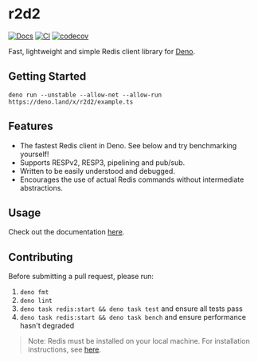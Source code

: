 # r2d2

[![Docs](https://doc.deno.land/badge.svg)](https://doc.deno.land/https://deno.land/x/r2d2/mod.ts)
[![CI](https://github.com/iuioiua/r2d2/actions/workflows/ci.yml/badge.svg)](https://github.com/iuioiua/r2d2/actions/workflows/ci.yml)
[![codecov](https://codecov.io/gh/iuioiua/r2d2/branch/main/graph/badge.svg?token=8IDAVSL014)](https://codecov.io/gh/iuioiua/r2d2)

Fast, lightweight and simple Redis client library for
[Deno](https://deno.land/).

## Getting Started

```
deno run --unstable --allow-net --allow-run https://deno.land/x/r2d2/example.ts
```

## Features

- The fastest Redis client in Deno. See below and try benchmarking yourself!
- Supports RESPv2, RESP3, pipelining and pub/sub.
- Written to be easily understood and debugged.
- Encourages the use of actual Redis commands without intermediate abstractions.

## Usage

Check out the documentation
[here](https://doc.deno.land/https://deno.land/x/r2d2/mod.ts).

## Contributing

Before submitting a pull request, please run:

1. `deno fmt`
2. `deno lint`
3. `deno task redis:start && deno task test` and ensure all tests pass
4. `deno task redis:start && deno task bench` and ensure performance hasn't
   degraded

> Note: Redis must be installed on your local machine. For installation
> instructions, see [here](https://redis.io/docs/getting-started/installation/).
